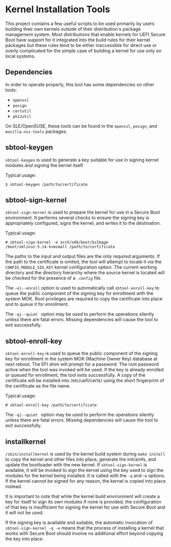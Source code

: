 # Kernel Installation Tools

This project contains a few useful scripts to be used primarily by users
building their own kernels outside of their distribution's package management
system.  Most distributions that enable kernels for UEFI Secure Boot have
support for it integrated into the build rules for their kernel packages
but these rules tend to be either inaccessible for direct use or overly
complicated for the simple case of building a kernel for use only on
local systems.

## Dependencies

In order to operate properly, this tool has some dependencies on other tools:

* `openssl`
* `pesign`
* `certutil`
* `pk12util`

On SLE/OpenSUSE, these tools can be found in the `openssl`, `pesign`,
and `mozilla-nss-tools` packages.

## sbtool-keygen

`sbtool-keygen` is used to generate a key suitable for
use in signing kernel modules *and* signing the kernel itself.

Typical usage:

	$ sbtool-keygen /path/to/certificate


## sbtool-sign-kernel

`sbtool-sign-kernel`  is used to prepare the
kernel for use in a Secure Boot environment. It performs several checks
to ensure the signing key is appropriately configured, signs the kernel,
and writes it to the destination.

Typical usage:

	# sbtool-sign-kernel -e arch/x86/boot/bzImage
	/boot/vmlinuz-5.14-kvmsmall /path/to/certificate

The paths to the input and output files are the only required
arguments. If the path to the certificate is omited, the tool will
attempt to locate it via the `CONFIG_MODULE_SIG_KEY` kernel configuration
option. The current working directory and the directory hierarchy where
the source kernel is located will be checked for the presence of a
`.config` file.

The `-e|--enroll` option is used to automatically call `sbtool-enroll-key`
to queue the public component of the signing key for enrollment with
the system MOK. Root privileges are required to copy the certificate
into place and to queue it for enrollment.

The `-q|--quiet ` option may be used to perform the operations silently
unless there are fatal errors. Missing dependencies will cause the tool
to exit successfully.

## sbtool-enroll-key

`sbtool-enroll-key` is used to queue the public
component of the signing key for enrollment in the system MOK (Machine
Owner Key) database at next reboot. The EFI shim will prompt for a
password. The root password active when the tool was invoked will be
used. If the key is already enrolled or queued for enrollment, the tool
exits successfully.  A copy of the certificate will be installed into
/etc/uefi/certs/ using the short fingerprint of the certificate
as the file name.

Typical usage:

	# sbtool-enroll-key /path/to/certificate

The `-q|--quiet ` option may be used to perform the operations silently
unless there are fatal errors. Missing dependencies will cause the tool
to exit successfully.

## installkernel

`/sbin/installkernel` is used by the kernel build system
during `make install` to copy the kernel and other files into place,
generate the initramfs, and update the bootloader with the new kernel. If
`sbtool-sign-kernel` is available, it will be invoked to sign the kernel
using the key used to sign the modules for the kernel being installed. It
is called with the `-q` and -`e` options. If the kernel cannot be signed
for any reason, the kernel is copied into place instead.

It is important to note that while the kernel build environment will
create a key for itself to sign its own modules if none is provided,
the configuration of that key is insufficient for signing the kernel
for use with Secure Boot and it will not be used.

If the signing key is available and suitable, the automatic invocation of
`sbtool-sign-kernel -q -e` means that the process of installing a kernel
that works with Secure Boot should involve no additional effort beyond
copying the key into place.
